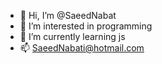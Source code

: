 - 👋 Hi, I’m @SaeedNabat
- 👀 I’m interested in programming
- 🌱 I’m currently learning js
- 📫 SaeedNabati@hotmail.com

<!---
SaeedNabat/SaeedNabat is a ✨ special ✨ repository because its `README.md` (this file) appears on your GitHub profile.
You can click the Preview link to take a look at your changes.
--->
